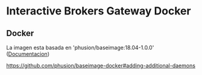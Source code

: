 # Interactive Brokers Gateway Docker


## Docker

La imagen esta basada en 'phusion/baseimage:18.04-1.0.0' ([Documentacion]('https://github.com/phusion/baseimage-docker#contents'))

https://github.com/phusion/baseimage-docker#adding-additional-daemons

